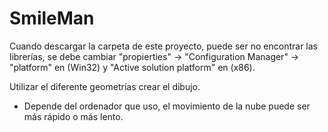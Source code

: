 # SmileMan
Cuando descargar la carpeta de este proyecto, puede ser no encontrar las librerías, se debe cambiar "propierties" -> "Configuration Manager" -> "platform" en (Win32) y "Active solution platform" en (x86).

Utilizar el diferente geometrías crear el dibujo.

* Depende del ordenador que uso, el movimiento de la nube puede ser más rápido o más lento.
